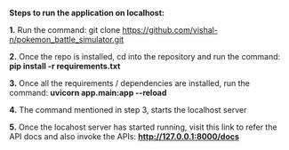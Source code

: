 **Steps to run the application on localhost:**

**1.** Run the command: git clone https://github.com/vishal-n/pokemon_battle_simulator.git

**2.** Once the repo is installed, cd into the repository and run the command: **pip install -r requirements.txt**

**3.** Once all the requirements / dependencies are installed, run the command: **uvicorn app.main:app --reload**

**4.** The command mentioned in step 3, starts the localhost server

**5.** Once the locahost server has started running, visit this link to refer the API docs and also invoke the APIs: **http://127.0.0.1:8000/docs**
